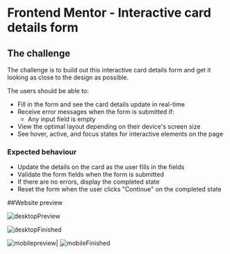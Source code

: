 # Frontend Mentor - Interactive card details form






## The challenge

The challenge is to build out this interactive card details form and get it looking as close to the design as possible.

The users should be able to: 

- Fill in the form and see the card details update in real-time
- Receive error messages when the form is submitted if:
  - Any input field is empty
- View the optimal layout depending on their device's screen size
- See hover, active, and focus states for interactive elements on the page



### Expected behaviour

- Update the details on the card as the user fills in the fields
- Validate the form fields when the form is submitted
- If there are no errors, display the completed state
- Reset the form when the user clicks "Continue" on the completed state



##Website preview

![desktopPreview](https://github.com/rodrigotfdev/credit-card-preview/assets/52326702/d8f1484a-2b20-44c0-98a6-5e1808d4e6ba)

![desktopFinished](https://github.com/rodrigotfdev/credit-card-preview/assets/52326702/75432c8b-18a2-4419-8564-f89efbcadeed)


 ![mobilepreview](https://github.com/rodrigotfdev/credit-card-preview/assets/52326702/b9180978-bb8c-43a6-ac7e-31691dddb46e)| ![mobileFinished](https://github.com/rodrigotfdev/credit-card-preview/assets/52326702/aacae77e-475f-41df-9bbf-c9c6626376d7)

 









